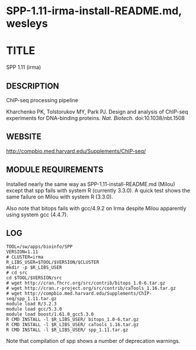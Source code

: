 # SPP-1.11-irma-install-README.md, wesleys

TITLE
=====

SPP 1.11 (irma)

DESCRIPTION
-----------

ChIP-seq processing pipeline

Kharchenko PK, Tolstorukov MY, Park PJ. Design and analysis of ChIP-seq 
experiments for DNA-binding proteins.  *Nat. Biotech.* doi:10.1038/nbt.1508


WEBSITE
-------

<http://compbio.med.harvard.edu/Supplements/ChIP-seq/>


MODULE REQUIREMENTS
-------------------

Installed nearly the same way as SPP-1.11-install-README.md (Milou)
except that spp fails with system R (currently 3.3.0). A quick test
shows the same failure on Milou with system R (3.3.0).

Also note that bitops fails with gcc/4.9.2 on Irma despite Milou
apparently using system gcc (4.4.7).


LOG
---
    TOOL=/sw/apps/bioinfo/SPP
    VERSION=1.11
    # CLUSTER=irma
    R_LIBS_USER=$TOOL/$VERSION/$CLUSTER
    mkdir -p $R_LIBS_USER
    # cd src
    cd $TOOL/$VERSION/src
    # wget http://cran.fhcrc.org/src/contrib/bitops_1.0-6.tar.gz
    # wget http://cran.r-project.org/src/contrib/caTools_1.16.tar.gz
    # wget http://compbio.med.harvard.edu/Supplements/ChIP-seq/spp_1.11.tar.gz
    module load R/3.2.3
    module load gcc/5.3.0
    module load boost/1.61.0_gcc5.3.0
    R CMD INSTALL -l $R_LIBS_USER/ bitops_1.0-6.tar.gz 
    R CMD INSTALL -l $R_LIBS_USER/ caTools_1.16.tar.gz 
    R CMD INSTALL -l $R_LIBS_USER/ spp_1.11.tar.gz 


Note that compilation of spp shows a number of deprecation warnings.
